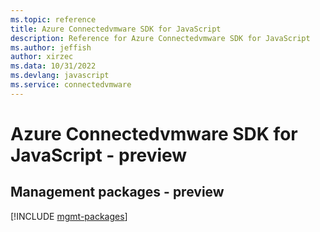 ```yaml
---
ms.topic: reference
title: Azure Connectedvmware SDK for JavaScript
description: Reference for Azure Connectedvmware SDK for JavaScript
ms.author: jeffish
author: xirzec
ms.data: 10/31/2022
ms.devlang: javascript
ms.service: connectedvmware
---
```

# Azure Connectedvmware SDK for JavaScript - preview

## Management packages - preview
[!INCLUDE [mgmt-packages](connectedvmware-mgmt-index.md)]